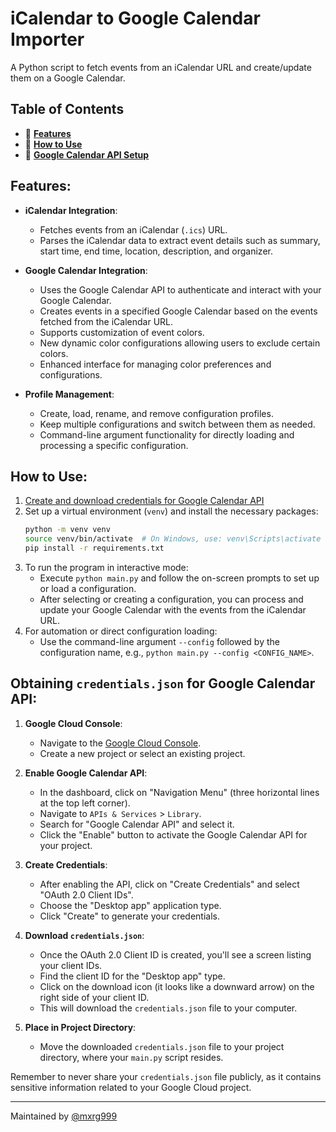 # iCalendar to Google Calendar Importer

A Python script to fetch events from an iCalendar URL and create/update them on a Google Calendar. 

## Table of Contents

- 🚀 [**Features**](#features)
- 📖 [**How to Use**](#how-to-use)
- 🔑 [**Google Calendar API Setup**](#obtaining-credentialsjson-for-google-calendar-api)

## Features:

- **iCalendar Integration**:
  - Fetches events from an iCalendar (`.ics`) URL.
  - Parses the iCalendar data to extract event details such as summary, start time, end time, location, description, and organizer.

- **Google Calendar Integration**:
  - Uses the Google Calendar API to authenticate and interact with your Google Calendar.
  - Creates events in a specified Google Calendar based on the events fetched from the iCalendar URL.
  - Supports customization of event colors. 
  - New dynamic color configurations allowing users to exclude certain colors.
  - Enhanced interface for managing color preferences and configurations.

- **Profile Management**:
  - Create, load, rename, and remove configuration profiles.
  - Keep multiple configurations and switch between them as needed.
  - Command-line argument functionality for directly loading and processing a specific configuration.

## How to Use:

1. [Create and download credentials for Google Calendar API](#obtaining-credentialsjson-for-google-calendar-api)
2. Set up a virtual environment (`venv`) and install the necessary packages: 
   ```bash
   python -m venv venv
   source venv/bin/activate  # On Windows, use: venv\Scripts\activate
   pip install -r requirements.txt
3. To run the program in interactive mode:
   - Execute `python main.py` and follow the on-screen prompts to set up or load a configuration.
   - After selecting or creating a configuration, you can process and update your Google Calendar with the events from the iCalendar URL.
4. For automation or direct configuration loading:
   - Use the command-line argument `--config` followed by the configuration name, e.g., `python main.py --config <CONFIG_NAME>`.

## Obtaining `credentials.json` for Google Calendar API:

1. **Google Cloud Console**:
   - Navigate to the [Google Cloud Console](https://console.cloud.google.com/).
   - Create a new project or select an existing project.

2. **Enable Google Calendar API**:
   - In the dashboard, click on "Navigation Menu" (three horizontal lines at the top left corner).
   - Navigate to `APIs & Services` > `Library`.
   - Search for "Google Calendar API" and select it.
   - Click the "Enable" button to activate the Google Calendar API for your project.

3. **Create Credentials**:
   - After enabling the API, click on "Create Credentials" and select "OAuth 2.0 Client IDs".
   - Choose the "Desktop app" application type.
   - Click "Create" to generate your credentials.

4. **Download `credentials.json`**:
   - Once the OAuth 2.0 Client ID is created, you'll see a screen listing your client IDs.
   - Find the client ID for the "Desktop app" type.
   - Click on the download icon (it looks like a downward arrow) on the right side of your client ID.
   - This will download the `credentials.json` file to your computer.

5. **Place in Project Directory**:
   - Move the downloaded `credentials.json` file to your project directory, where your `main.py` script resides.

Remember to never share your `credentials.json` file publicly, as it contains sensitive information related to your Google Cloud project.

---

Maintained by [@mxrg999](https://github.com/mxrg999)
